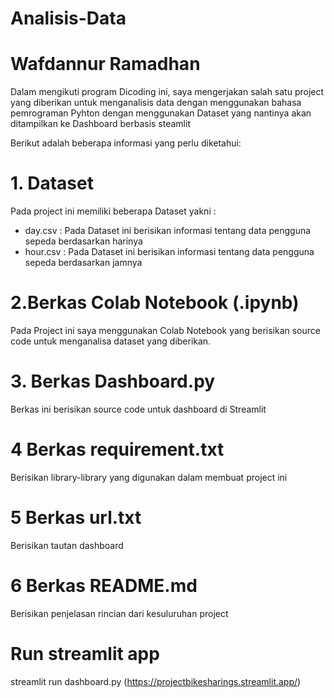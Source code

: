 # Analisis-Data
# Wafdannur Ramadhan

Dalam mengikuti program Dicoding ini, saya mengerjakan salah satu project yang diberikan untuk menganalisis data dengan menggunakan bahasa pemrograman Pyhton dengan menggunakan Dataset yang nantinya akan ditampilkan ke Dashboard berbasis steamlit

Berikut adalah beberapa informasi yang perlu diketahui:
# 1. Dataset
Pada project ini memiliki beberapa Dataset yakni : 
- day.csv  : Pada Dataset ini berisikan informasi tentang data pengguna sepeda berdasarkan harinya
- hour.csv : Pada Dataset ini berisikan informasi tentang data pengguna sepeda berdasarkan jamnya

# 2.Berkas Colab Notebook (.ipynb)
Pada Project ini saya menggunakan Colab Notebook yang berisikan source code untuk menganalisa dataset yang diberikan. 

# 3. Berkas Dashboard.py
Berkas ini berisikan source code untuk dashboard di Streamlit

# 4 Berkas requirement.txt
Berisikan library-library yang digunakan dalam membuat project ini

# 5 Berkas url.txt
Berisikan tautan dashboard

# 6 Berkas README.md
Berisikan penjelasan rincian dari kesuluruhan project

# Run streamlit app
streamlit run dashboard.py
(https://projectbikesharings.streamlit.app/)
